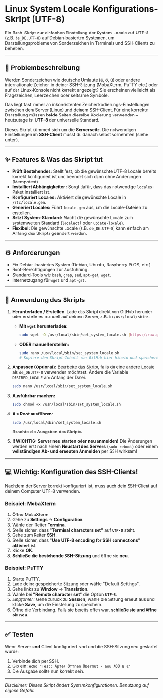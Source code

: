 # Linux System Locale Konfigurations-Skript (UTF-8)

Ein Bash-Skript zur einfachen Einstellung der System-Locale auf UTF-8 (z.B. `de_DE.UTF-8`) auf Debian-basierten Systemen, um Darstellungsprobleme von Sonderzeichen in Terminals und SSH-Clients zu beheben.

---

## 🤔 Problembeschreibung

Werden Sonderzeichen wie deutsche Umlaute (ä, ö, ü) oder andere internationale Zeichen in deiner SSH-Sitzung (MobaXterm, PuTTY etc.) oder auf der Linux-Konsole nicht korrekt angezeigt? Sie erscheinen vielleicht als Fragezeichen, Leerzeichen oder seltsame Symbole.

Das liegt fast immer an inkonsistenten Zeichenkodierungs-Einstellungen zwischen dem Server (Linux) und deinem SSH-Client. Für eine korrekte Darstellung müssen **beide** Seiten dieselbe Kodierung verwenden – heutzutage ist **UTF-8** der universelle Standard.

Dieses Skript kümmert sich um die **Serverseite**. Die notwendigen Einstellungen im **SSH-Client** musst du danach selbst vornehmen (siehe unten).

---

## ✨ Features & Was das Skript tut

* **Prüft Bestehendes:** Stellt fest, ob die gewünschte UTF-8 Locale bereits korrekt konfiguriert ist und beendet sich dann ohne Änderungen (Idempotent).
* **Installiert Abhängigkeiten:** Sorgt dafür, dass das notwendige `locales`-Paket installiert ist.
* **Konfiguriert Locales:** Aktiviert die gewünschte Locale in `/etc/locale.gen`.
* **Generiert Locales:** Führt `locale-gen` aus, um die Locale-Dateien zu erstellen.
* **Setzt System-Standard:** Macht die gewünschte Locale zum systemweiten Standard (`localectl` oder `update-locale`).
* **Flexibel:** Die gewünschte Locale (z.B. `de_DE.UTF-8`) kann einfach am Anfang des Skripts geändert werden.

---

## ⚙️ Anforderungen

* Ein Debian-basiertes System (Debian, Ubuntu, Raspberry Pi OS, etc.).
* Root-Berechtigungen zur Ausführung.
* Standard-Tools wie `bash`, `grep`, `sed`, `apt-get`, `wget`.
* Internetzugang für `wget` und `apt-get`.

---

## 🚀 Anwendung des Skripts

1.  **Herunterladen / Erstellen:**
    Lade das Skript direkt von GitHub herunter oder erstelle es manuell auf deinem Server, z.B. in `/usr/local/sbin/`.

    * **Mit `wget` herunterladen:**
        ```bash
        sudo wget -O /usr/local/sbin/set_system_locale.sh [https://raw.githubusercontent.com/AlfaAlfMedia/HomeLab/main/scripts/Sprache/set_german_locale.sh](https://raw.githubusercontent.com/AlfaAlfMedia/HomeLab/main/scripts/Sprache/set_german_locale.sh)
        ```
    * **ODER manuell erstellen:**
        ```bash
        sudo nano /usr/local/sbin/set_system_locale.sh
        # Kopiere den Skript-Inhalt von GitHub hier hinein und speichere.
        ```

2.  **Anpassen (Optional):**
    Bearbeite das Skript, falls du eine andere Locale als `de_DE.UTF-8` verwenden möchtest. Ändere die Variable `DESIRED_LOCALE` am Anfang der Datei.
    ```bash
    sudo nano /usr/local/sbin/set_system_locale.sh
    ```

3.  **Ausführbar machen:**
    ```bash
    sudo chmod +x /usr/local/sbin/set_system_locale.sh
    ```

4.  **Als Root ausführen:**
    ```bash
    sudo /usr/local/sbin/set_system_locale.sh
    ```
    Beachte die Ausgaben des Skripts.

5.  **‼️ WICHTIG: Server neu starten oder neu anmelden!**
    Die Änderungen werden erst nach einem **Neustart des Servers** (`sudo reboot`) oder einem **vollständigen Ab- und erneuten Anmelden** per SSH wirksam!

---

## 💻 Wichtig: Konfiguration des SSH-Clients!

Nachdem der Server korrekt konfiguriert ist, muss auch dein SSH-Client auf deinem Computer UTF-8 verwenden.

### Beispiel: MobaXterm

1.  Öffne MobaXterm.
2.  Gehe zu **Settings** -> **Configuration**.
3.  Wähle den Reiter **Terminal**.
4.  Stelle sicher, dass **"Terminal characters set"** auf **`UTF-8`** steht.
5.  Gehe zum Reiter **SSH**.
6.  Stelle sicher, dass **"Use UTF-8 encoding for SSH connections"** **aktiviert** ist.
7.  Klicke **OK**.
8.  **Schließe die bestehende SSH-Sitzung** und öffne sie **neu**.

### Beispiel: PuTTY

1.  Starte PuTTY.
2.  Lade deine gespeicherte Sitzung oder wähle "Default Settings".
3.  Gehe links zu **Window** -> **Translation**.
4.  Wähle bei **"Remote character set"** die Option **`UTF-8`**.
5.  *Empfohlen:* Gehe zurück zu **Session**, wähle die Sitzung erneut aus und klicke **Save**, um die Einstellung zu speichern.
6.  Öffne die Verbindung. Falls sie bereits offen war, **schließe sie und öffne sie neu**.

---

## ✅ Testen

Wenn Server **und** Client konfiguriert sind und die SSH-Sitzung neu gestartet wurde:

1.  Verbinde dich per SSH.
2.  Gib ein: `echo "Test: Äpfel Öffnen Übermut - äöü ÄÖÜ ß €"`
3.  Die Ausgabe sollte nun korrekt sein.

---

*Disclaimer: Dieses Skript ändert Systemkonfigurationen. Benutzung auf eigene Gefahr.*
